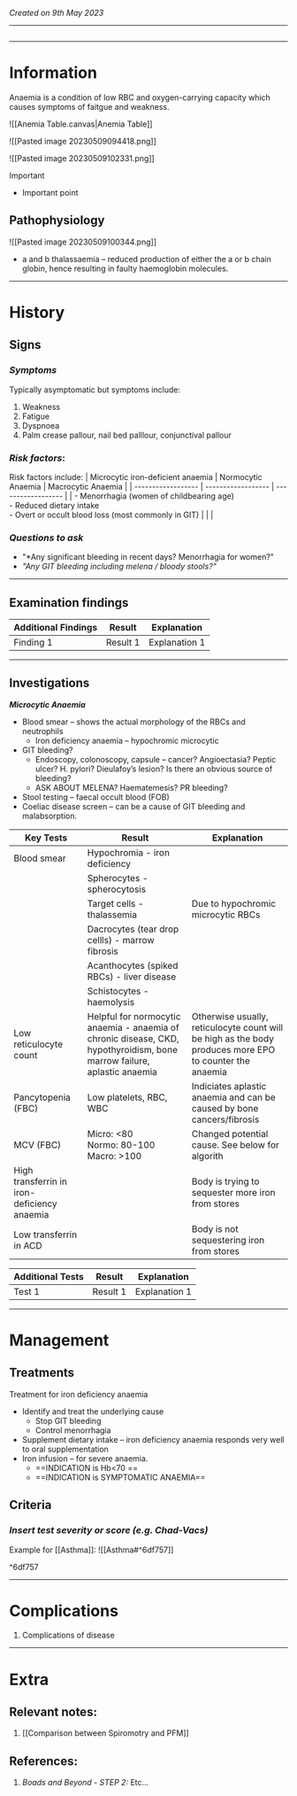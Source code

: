 *Created on 9th May 2023*

---
```toc
```
---

# Information
 
Anaemia is a condition of low RBC and oxygen-carrying capacity which causes symptoms of faitgue and weakness.

![[Anemia Table.canvas|Anemia Table]]

![[Pasted image 20230509094418.png]]

![[Pasted image 20230509102331.png]]

> [!Important]
- Important point

## Pathophysiology
![[Pasted image 20230509100344.png]]
-   a and b thalassaemia – reduced production of either the a or b chain globin, hence resulting in faulty haemoglobin molecules.

--- 
# History
## Signs
### *Symptoms*
Typically asymptomatic but symptoms include:
1. Weakness
2. Fatigue 
3. Dyspnoea
4. Palm crease pallour, nail bed palllour, conjunctival pallour 

### *Risk factors*:
Risk factors include:
| Microcytic iron-deficient anaemia | Normocytic Anaemia | Macrocytic Anaemia |
| ------------------ | ------------------ | ------------------ |
| - Menorrhagia (women of childbearing age)<br>- Reduced dietary intake<br>- Overt or occult blood loss (most commonly in GIT)  |        |                    |

### *Questions to ask*
- "*Any significant bleeding in recent days? Menorrhagia for women?"
- *"Any GIT bleeding including melena / bloody stools?"*

---

## Examination findings

| Additional Findings         | Result    | Explanation |
| ---------------- | --------- | ----------- |
| Finding 1 | Result 1 | Explanation 1


---

## Investigations

***Microcytic Anaemia***
- Blood smear – shows the actual morphology of the RBCs and neutrophils
	- Iron deficiency anaemia – hypochromic microcytic
- GIT bleeding?
	- Endoscopy, colonoscopy, capsule – cancer? Angioectasia? Peptic ulcer? H. pylori? Dieulafoy’s lesion? Is there an obvious source of bleeding?
	- ASK ABOUT MELENA? Haematemesis? PR bleeding?
-   Stool testing – faecal occult blood (FOB)
-   Coeliac disease screen – can be a cause of GIT bleeding and malabsorption.

| Key Tests                                   | Result                                                                                                                  | Explanation                                                                                             |
| ------------------------------------------- | ----------------------------------------------------------------------------------------------------------------------- | ------------------------------------------------------------------------------------------------------- |
| Blood smear                                 | Hypochromia - iron deficiency                                                                                           |                                                                                                         |
|                                             | Spherocytes - spherocytosis                                                                                             |                                                                                                         |
|                                             | Target cells - thalassemia                                                                                              | Due to hypochromic microcytic RBCs                                                                      |
|                                             | Dacrocytes (tear drop cellls) - marrow fibrosis                                                                         |                                                                                                         |
|                                             | Acanthocytes (spiked RBCs) - liver disease                                                                              |                                                                                                         |
|                                             | Schistocytes - haemolysis                                                                                               |                                                                                                         |
| Low reticulocyte count                      | Helpful for normocytic anaemia - anaemia of chronic disease, CKD, hypothyroidism, bone marrow failure, aplastic anaemia | Otherwise usually, reticulocyte count will be high as the body produces more EPO to counter the anaemia |
| Pancytopenia (FBC)                          | Low platelets, RBC, WBC                                                                                                 | Indiciates aplastic anaemia and can be caused by bone cancers/fibrosis                                  |
| MCV (FBC)                                   | Micro: <80<br>Normo: 80-100<br>Macro: >100                                                                              | Changed potential cause. See below for algorith                                                         |
| High transferrin in iron-deficiency anaemia |                                                                                                                         | Body is trying to sequester more iron from stores                                                       |
| Low transferrin in ACD                                            |                                                                                                                         |   Body is not sequestering iron from stores                                                                                                      |

| Additional Tests               |  Result   | Explanation                |
| ------------------------------ | --- | --------------------- |
| Test 1                            |  Result 1   | Explanation 1 |

---

# Management
## Treatments
Treatment for iron deficiency anaemia
-   Identify and treat the underlying cause
	- Stop GIT bleeding
	- Control menorrhagia
- Supplement dietary intake – iron deficiency anaemia responds very well to oral supplementation
-   Iron infusion – for severe anaemia.
	- ==INDICATION is Hb<70 == 
	- ==INDICATION is SYMPTOMATIC ANAEMIA==

## Criteria
### *Insert test severity or score (e.g. Chad-Vacs)*
Example for [[Asthma]]:
![[Asthma#^6df757]]

^6df757

---

# Complications
1. Complications of disease

---

# Extra
## Relevant notes:
1. [[Comparison between Spiromotry and PFM]]
## References:
1. *Boads and Beyond - STEP 2:* Etc...
